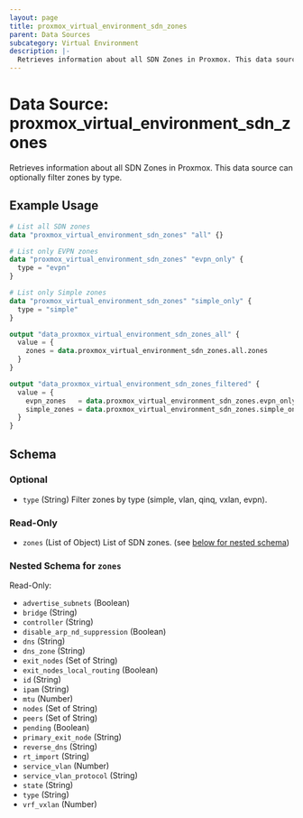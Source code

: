 ```yaml
---
layout: page
title: proxmox_virtual_environment_sdn_zones
parent: Data Sources
subcategory: Virtual Environment
description: |-
  Retrieves information about all SDN Zones in Proxmox. This data source can optionally filter zones by type.
---
```


# Data Source: proxmox_virtual_environment_sdn_zones

Retrieves information about all SDN Zones in Proxmox. This data source can optionally filter zones by type.

## Example Usage

```terraform
# List all SDN zones
data "proxmox_virtual_environment_sdn_zones" "all" {}

# List only EVPN zones
data "proxmox_virtual_environment_sdn_zones" "evpn_only" {
  type = "evpn"
}

# List only Simple zones  
data "proxmox_virtual_environment_sdn_zones" "simple_only" {
  type = "simple"
}

output "data_proxmox_virtual_environment_sdn_zones_all" {
  value = {
    zones = data.proxmox_virtual_environment_sdn_zones.all.zones
  }
}

output "data_proxmox_virtual_environment_sdn_zones_filtered" {
  value = {
    evpn_zones   = data.proxmox_virtual_environment_sdn_zones.evpn_only.zones
    simple_zones = data.proxmox_virtual_environment_sdn_zones.simple_only.zones
  }
}
```

<!-- schema generated by tfplugindocs -->
## Schema

### Optional

- `type` (String) Filter zones by type (simple, vlan, qinq, vxlan, evpn).

### Read-Only

- `zones` (List of Object) List of SDN zones. (see [below for nested schema](#nestedatt--zones))

<a id="nestedatt--zones"></a>
### Nested Schema for `zones`

Read-Only:

- `advertise_subnets` (Boolean)
- `bridge` (String)
- `controller` (String)
- `disable_arp_nd_suppression` (Boolean)
- `dns` (String)
- `dns_zone` (String)
- `exit_nodes` (Set of String)
- `exit_nodes_local_routing` (Boolean)
- `id` (String)
- `ipam` (String)
- `mtu` (Number)
- `nodes` (Set of String)
- `peers` (Set of String)
- `pending` (Boolean)
- `primary_exit_node` (String)
- `reverse_dns` (String)
- `rt_import` (String)
- `service_vlan` (Number)
- `service_vlan_protocol` (String)
- `state` (String)
- `type` (String)
- `vrf_vxlan` (Number)

